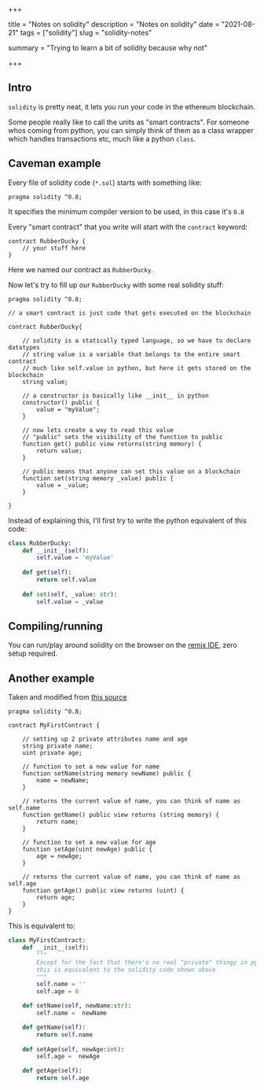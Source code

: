 +++


title = "Notes on solidity"
description = "Notes on solidity"
date = "2021-08-21"
tags = ["solidity"]
slug = "solidity-notes"

summary = "Trying to learn a bit of solidity because why not"

+++

## Intro 

`solidity` is pretty neat, it lets you run your code in the ethereum blockchain. 

Some people really like to call the units as "smart contracts". For someone whos coming from python, you can simply think of them as a class wrapper which handles transactions etc, much like a python `class`.

## Caveman example

Every file of solidity code (`*.sol`) starts with something like: 

```solidity
pragma solidity ^0.8;
```

It specifies the minimum compiler version to be used, in this case it's `0.8`

Every "smart contract" that you write will start with the `contract` keyword: 

```solidity
contract RubberDucky {
    // your stuff here
}
```
Here we named our contract as `RubberDucky`.

Now let's try to fill up our `RubberDucky` with some real solidity stuff:

```solidity
pragma solidity ^0.8;

// a smart contract is just code that gets executed on the blockchain

contract RubberDucky{
    
    // solidity is a statically typed language, so we have to declare datatypes
    // string value is a variable that belongs to the entire smart contract
    // much like self.value in python, but here it gets stored on the blockchain 
    string value;
    
    // a constructor is basically like __init__ in python
    constructor() public {
        value = "myValue";
    }

    // now lets create a way to read this value
    // "public" sets the visibility of the function to public
    function get() public view returns(string memory) {
        return value;
    }
    
    // public means that anyone can set this value on a blockchain
    function set(string memory _value) public {
        value = _value;
    }
    
}
```

Instead of explaining this, I'll first try to write the python equivalent of this code: 

```python
class RubberDucky:
    def __init__(self):
        self.value = 'myValue'
    
    def get(self):
        return self.value
    
    def set(self, _value: str):
        self.value = _value
```

## Compiling/running

You can run/play around solidity on the browser on  the [remix IDE](https://remix.ethereum.org/), zero setup required. 

## Another example 

Taken and modified from [this source](https://github.com/willitscale/learning-solidity/blob/master/tutorial-01/myfirstcontract.sol)

```
pragma solidity ^0.8;

contract MyFirstContract {
    
    // setting up 2 private attributes name and age
    string private name;
    uint private age;
    
    // function to set a new value for name
    function setName(string memory newName) public {
        name = newName;
    }
    
    // returns the current value of name, you can think of name as self.name
    function getName() public view returns (string memory) {
        return name;
    }
    
    // function to set a new value for age
    function setAge(uint newAge) public {
        age = newAge;
    }
    
    // returns the current value of name, you can think of name as self.age
    function getAge() public view returns (uint) {
        return age;
    }
}
```
This is equivalent to: 

```python
class MyFirstContract:
    def __init__(self):
        """
        Except for the fact that there's no real "private" thingy in python
        this is equivalent to the solidity code shown above
        """
        self.name = ''
        self.age = 0

    def setName(self, newName:str):
        self.name =  newName

    def getName(self):
        return self.name
    
    def setAge(self, newAge:int):
        self.age =  newAge

    def getAge(self):
        return self.age
```